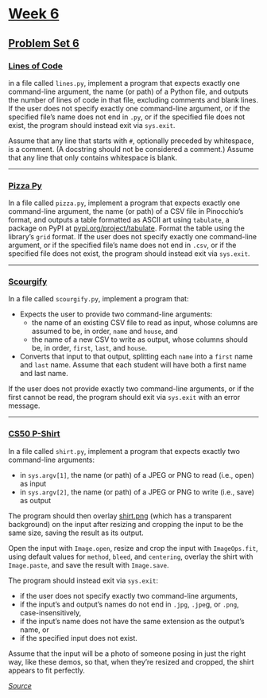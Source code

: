 # [Week 6](https://cs50.harvard.edu/python/2022/weeks/6/)

## [Problem Set 6](https://cs50.harvard.edu/python/2022/psets/6/)

### [Lines of Code](https://cs50.harvard.edu/python/2022/psets/6/lines/)

in a file called `lines.py`, implement a program that expects exactly one command-line argument, the name (or path) of a Python file, and outputs the number of lines of code in that file, excluding comments and blank lines. If the user does not specify exactly one command-line argument, or if the specified file’s name does not end in `.py`, or if the specified file does not exist, the program should instead exit via `sys.exit`.

Assume that any line that starts with `#`, optionally preceded by whitespace, is a comment. (A docstring should not be considered a comment.) Assume that any line that only contains whitespace is blank.

----

### [Pizza Py](https://cs50.harvard.edu/python/2022/psets/6/pizza/)

In a file called `pizza.py`, implement a program that expects exactly one command-line argument, the name (or path) of a CSV file in Pinocchio’s format, and outputs a table formatted as ASCII art using `tabulate`, a package on PyPI at [pypi.org/project/tabulate](https://pypi.org/project/tabulate/). Format the table using the library’s `grid` format. If the user does not specify exactly one command-line argument, or if the specified file’s name does not end in `.csv`, or if the specified file does not exist, the program should instead exit via `sys.exit`.

----

### [Scourgify](https://cs50.harvard.edu/python/2022/psets/6/scourgify/)

In a file called `scourgify.py`, implement a program that:

- Expects the user to provide two command-line arguments:
  - the name of an existing CSV file to read as input, whose columns are assumed to be, in order, `name` and `house`, and
  - the name of a new CSV to write as output, whose columns should be, in order, `first`, `last`, and `house`.
- Converts that input to that output, splitting each `name` into a `first` name and `last` name. Assume that each student will have both a first name and last name.

If the user does not provide exactly two command-line arguments, or if the first cannot be read, the program should exit via `sys.exit` with an error message.

----

### [CS50 P-Shirt](https://cs50.harvard.edu/python/2022/psets/6/shirt/)

In a file called `shirt.py`, implement a program that expects exactly two command-line arguments:

- in `sys.argv[1]`, the name (or path) of a JPEG or PNG to read (i.e., open) as input
- in `sys.argv[2]`, the name (or path) of a JPEG or PNG to write (i.e., save) as output

The program should then overlay [shirt.png](https://cs50.harvard.edu/python/2022/psets/6/shirt/shirt.png) (which has a transparent background) on the input after resizing and cropping the input to be the same size, saving the result as its output.

Open the input with `Image.open`, resize and crop the input with `ImageOps.fit`, using default values for `method`, `bleed`, and `centering`, overlay the shirt with `Image.paste`, and save the result with `Image.save`.

The program should instead exit via `sys.exit`:

- if the user does not specify exactly two command-line arguments,
- if the input’s and output’s names do not end in `.jpg`, `.jpe`g, or `.png`, case-insensitively,
- if the input’s name does not have the same extension as the output’s name, or
- if the specified input does not exist.

Assume that the input will be a photo of someone posing in just the right way, like these demos, so that, when they’re resized and cropped, the shirt appears to fit perfectly.

[*Source*](https://cs50.harvard.edu/python/2022/weeks/2/)
